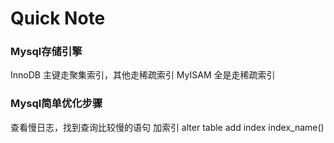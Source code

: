 # Quick Note













### Mysql存储引擎 

InnoDB 主键走聚集索引，其他走稀疏索引
MyISAM 全是走稀疏索引

### Mysql简单优化步骤

查看慢日志，找到查询比较慢的语句
加索引 alter table <table-name> add index index_name(<attr-name>)



